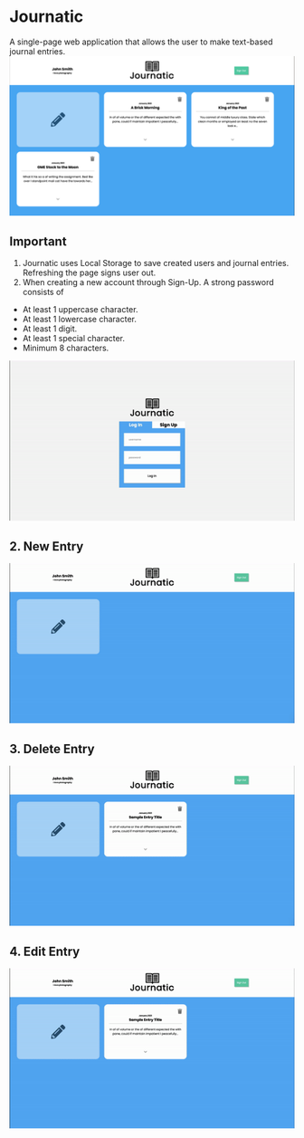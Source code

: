 # Journatic
A single-page web application that allows the user to make text-based journal entries.
![Alt_Text](resources/demo-screenshot.png "Journatic Demo Screenshot")

## Important
1. Journatic uses Local Storage to save created users and journal entries. Refreshing the page signs user out.
2. When creating a new account through Sign-Up. A strong password consists of 
  - At least 1 uppercase character.
  - At least 1 lowercase character.
  - At least 1 digit.
  - At least 1 special character.
  - Minimum 8 characters.

![Alt Text](resources/demo-gif-1.gif)

## 2. New Entry
![Alt Text](resources/demo-gif-2.gif)

## 3. Delete Entry
![Alt Text](resources/demo-gif-3.gif)

## 4. Edit Entry
![Alt Text](resources/demo-gif-4.gif)

